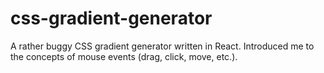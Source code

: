 # css-gradient-generator

A rather buggy CSS gradient generator written in React. Introduced me to the concepts of mouse events (drag, click, move, etc.).
